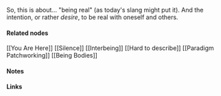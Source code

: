 ---
---

So, this is about... "being real" (as today's slang might put it). 
And the intention, or rather *desire*, to be real with oneself and others. 


#### Related nodes

[[You Are Here]]
[[Silence]]
[[Interbeing]]
[[Hard to describe]]
[[Paradigm Patchworking]]
[[Being Bodies]]


#### Notes




#### Links